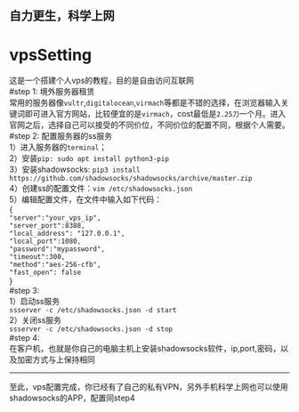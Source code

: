 自力更生，科学上网
---------------------------
# vpsSetting<br>
  这是一个搭建个人vps的教程，目的是自由访问互联网<br>
#step 1: 境外服务器租赁<br>
  常用的服务器像`vultr`,`digitalocean`,`virmach`等都是不错的选择，在浏览器输入关键词即可进入官方网站，比较便宜的是`virmach`，cost最低是`2.25刀`一个月。进入官网之后，选择自己可以接受的不同价位，不同价位的配置不同，根据个人需要。<br>
#step 2: 配置服务器的ss服务<br>
  1）进入服务器的`terminal`；<br>
  2）安装`pip: sudo apt install python3-pip`<br>
  3）安装shadowsocks: `pip3 install https://github.com/shadowsocks/shadowsocks/archive/master.zip`<br>
  4）创建ss的配置文件：`vim /etc/shadowsocks.json`<br>
  5）编辑配置文件，在文件中输入如下代码：<br>
  {<br>
  `"server":"your_vps_ip",`<br>
  `"server_port":8388,`<br>
  `"local_address": "127.0.0.1",`<br>
  `"local_port":1080,`<br>
  `"password":"mypassword",`<br>
  `"timeout":300,`<br>
  `"method":"aes-256-cfb",`<br>
  `"fast_open": false`<br>
  }<br>
#step 3: <br>
  1）启动ss服务<br>
    `ssserver -c /etc/shadowsocks.json -d start`<br>
  2）关闭ss服务<br>
    `ssserver -c /etc/shadowsocks.json -d stop`<br>
#step 4:<br>
  在客户机，也就是你自己的电脑主机上安装shadowsocks软件，ip,port,密码，以及加密方式与上保持相同<br>

-----------------

  至此，vps配置完成，你已经有了自己的私有VPN，另外手机科学上网也可以使用shadowsocks的APP，配置同step4<br>

